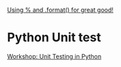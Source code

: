 [Using % and .format() for great good!](https://pyformat.info/)  

# Python Unit test #
[Workshop: Unit Testing in Python](https://www.slideshare.net/DavidTan26/workshop-unit-testing-in-python)
